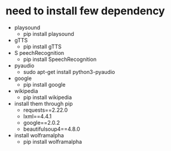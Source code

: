 # need to install few dependency 

* playsound
    * pip install playsound
* gTTS
    * pip install gTTS
* S peechRecognition
    * pip install SpeechRecognition
* pyaudio
    * sudo apt-get install python3-pyaudio
* google
    * pip install google
* wikipedia
    * pip install wikipedia
* install them through pip
    - requests==2.22.0
    - lxml==4.4.1
    - google==2.0.2
    - beautifulsoup4==4.8.0
* install wolframalpha
    * pip install wolframalpha